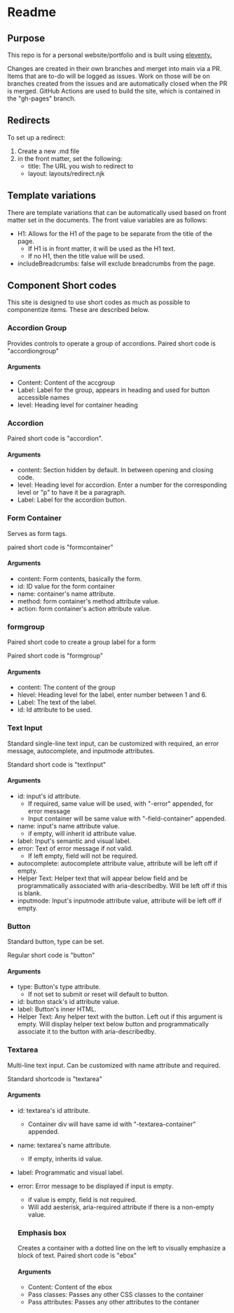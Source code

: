 # Readme

## Purpose

This repo is for a personal website/portfolio and is built using [eleventy.](https://www.11ty.dev/)

Changes are created in their own branches and merget into main via a PR. Items that are to-do will be logged as issues. Work on those will be on branches created from the issues and are automatically closed when the PR is merged. GitHub Actions are used to build the site, which is contained in the "gh-pages" branch.

## Redirects

To set up a redirect:

1. Create a new .md file
2. in the front matter, set the following:
    - title: The URL you wish to redirect to
    - layout: layouts/redirect.njk

## Template variations

There are template variations that can be automatically used based on front matter set in the documents. The front value variables are as follows:

- H1: Allows for the H1 of the page to be separate from the title of the page.
    - If H1 is in front matter, it will be used as the H1 text.
    - If no H1, then the title value will be used.
- includeBreadcrumbs: false will exclude breadcrumbs from the page.

## Component Short codes

This site is designed to use short codes as much as possible to componentize items. These are described below.

### Accordion Group

Provides controls to operate a group of accordions.  Paired short code is "accordiongroup"

#### Arguments

- Content: Content of the accgroup
- Label: Label for the group, appears in heading and used for button accessible names
- level: Heading level for container heading

### Accordion

Paired short code is "accordion".

#### Arguments
- content: Section hidden by default. In between opening and closing code.
- level: Heading level for accordion. Enter a number for the corresponding level or "p" to have it be a paragraph.
- Label: Label for the accordion button.

### Form Container

Serves as form tags.

paired short code is "formcontainer"

#### Arguments

- content: Form contents, basically the form.
- id: ID value for the form container
- name: container's name attribute.
- method: form container's method attribute value.
- action: form container's action attribute value.

### formgroup

Paired short code to create a group label for a form

Paired short code is "formgroup"

#### Arguments

- content: The content of the group
- hlevel: Heading level for the label, enter number between 1 and 6.
- Label: The text of the label.
- id: Id attribute to be used.

### Text Input

Standard single-line text input, can be customized with required, an error message, autocomplete, and inputmode attributes.

Standard short code is "textInput"

#### Arguments

- id: input's id attribute.
    - If required, same value will be used, with "-error" appended, for error message
    - Input container will be same value with "-field-container" appended.
- name: input's name attribute value.
    - if empty, will inherit id attribute value.
- label: Input's semantic and visual label.
- error: Text of error message if not valid.
    - If left empty, field will not be required.
- autocomplete: autocomplete attribute value, attribute will be left off if empty.
- Helper Text: Helper text that will appear below field and be programmatically associated with aria-describedby. Will be left off if this is blank.
- inputmode: Input's inputmode attribute value, attribute will be left off if empty.

### Button

Standard button, type can be set.

Regular short code is "button"

#### Arguments

- type: Button's type attribute.
    - If not set to submit or reset will default to button.
- id: button stack's id attribute value.
- label: Button's inner HTML.
- Helper Text: Any helper text with the button. Left out if this argument is empty. Will display helper text below button and programmatically associate it to the button with aria-describedby.

### Textarea

Multi-line text input. Can be customized with name attribute and required.

Standard shortcode is "textarea"

#### Arguments

- id: textarea's id attribute.
    - Container div will have same id with "-textarea-container" appended.
- name: textarea's name attribute.
    - If empty, inherits id value.
- label: Programmatic and visual label.
- error: Error message to be displayed if input is empty.
    - if value is empty, field is not required.
    - Will add aesterisk, aria-required attribute if there is a non-empty value.

    ### Emphasis box

    Creates a container with a dotted line on the left to visually emphasize a block of text. Paired short code is "ebox"

    #### Arguments

    - Content: Content of the ebox
    - Pass classes: Passes any other CSS classes to the container
    - Pass attributes: Passes any other attributes to the contaner